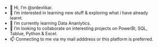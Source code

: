 - 👋 Hi, I’m @srdevlikar.
- 👀 I’m interested in learning new stuff & exploring what i have already learnt.
- 🌱 I’m currently learning Data Ananlytics.
- 💞️ I’m looking to collaborate on interesting projects on PowerBI, SQL, Tablue, Python & Excel.
- 📫 Connecting to me via my mail adddress or this platform is preferred.

<!---
srdevlikar/srdevlikar is a ✨ special ✨ repository because its `README.md` (this file) appears on your GitHub profile.
You can click the Preview link to take a look at your changes.
--->
